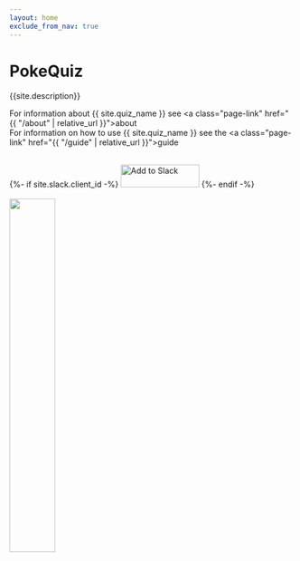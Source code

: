 ```yaml
---
layout: home
exclude_from_nav: true
---
```


# PokeQuiz

{{site.description}}

For information about {{ site.quiz_name }} see <a class="page-link" href="{{ "/about" | relative_url }}">about</a><br/>
For information on how to use {{ site.quiz_name }} see the <a class="page-link" href="{{ "/guide" | relative_url }}">guide</a>

<br/>
{%- if site.slack.client_id -%}
<a href="https://slack.com/oauth/authorize?scope=bot&client_id={{ site.slack.client_id }}"><img alt="Add to Slack" height="40" width="139" src="https://platform.slack-edge.com/img/add_to_slack.png" srcset="https://platform.slack-edge.com/img/add_to_slack.png 1x, https://platform.slack-edge.com/img/add_to_slack@2x.png 2x" /></a>
{%- endif -%}

<br/>
<br/>
<img style="width: 40%; height: 40%;" src="{{ "/assets/logo/pokequiz.png" | relative_url }}">
